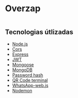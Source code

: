 <h1>Overzap</h1>
<img src="" />
<br />
<h2>Tecnologias útlizadas</h2>
<ul>
  <li><a href="https://nodejs.org">Node.js</a></li>
  <li><a href="https://www.npmjs.com/package/cors">Cors</a></li>
  <li><a href="https://expressjs.com/">Express</a></li>
  <li><a href="https://jwt.io/">JWT</a></li>
  <li><a href="https://mongoosejs.com/">Mongoose</a></li>
  <li><a href="https://www.mongodb.com/">MongoDB</a></li>
  <li>
    <a href="https://www.npmjs.com/package/password-hash">Password hash</a>
  </li>
  <li>
    <a href="https://www.npmjs.com/package/qrcode-terminal">QR Code terminal</a>
  </li>
  <li><a href="https://wwebjs.dev">WhatsApp-web.js</a></li>
  <li><a href="https://nodemon.io/">Nodemon</a></li>
</ul>

